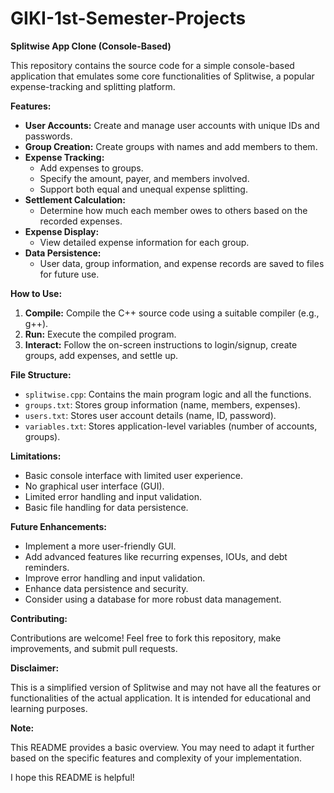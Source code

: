 # GIKI-1st-Semester-Projects


**Splitwise App Clone (Console-Based)**

This repository contains the source code for a simple console-based application that emulates some core functionalities of Splitwise, a popular expense-tracking and splitting platform.

**Features:**

- **User Accounts:** Create and manage user accounts with unique IDs and passwords.
- **Group Creation:** Create groups with names and add members to them.
- **Expense Tracking:** 
    - Add expenses to groups.
    - Specify the amount, payer, and members involved.
    - Support both equal and unequal expense splitting.
- **Settlement Calculation:** 
    - Determine how much each member owes to others based on the recorded expenses.
- **Expense Display:** 
    - View detailed expense information for each group.
- **Data Persistence:** 
    - User data, group information, and expense records are saved to files for future use.

**How to Use:**

1. **Compile:** Compile the C++ source code using a suitable compiler (e.g., g++).
2. **Run:** Execute the compiled program.
3. **Interact:** Follow the on-screen instructions to login/signup, create groups, add expenses, and settle up.

**File Structure:**

- `splitwise.cpp`: Contains the main program logic and all the functions.
- `groups.txt`: Stores group information (name, members, expenses).
- `users.txt`: Stores user account details (name, ID, password).
- `variables.txt`: Stores application-level variables (number of accounts, groups).

**Limitations:**

- Basic console interface with limited user experience.
- No graphical user interface (GUI).
- Limited error handling and input validation.
- Basic file handling for data persistence.

**Future Enhancements:**

- Implement a more user-friendly GUI.
- Add advanced features like recurring expenses, IOUs, and debt reminders.
- Improve error handling and input validation.
- Enhance data persistence and security.
- Consider using a database for more robust data management.

**Contributing:**

Contributions are welcome! Feel free to fork this repository, make improvements, and submit pull requests.

**Disclaimer:**

This is a simplified version of Splitwise and may not have all the features or functionalities of the actual application. It is intended for educational and learning purposes.

**Note:**

This README provides a basic overview. You may need to adapt it further based on the specific features and complexity of your implementation.

I hope this README is helpful!
